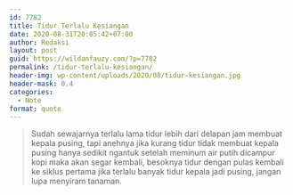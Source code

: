 ```yaml
---
id: 7782
title: Tidur Terlalu Kesiangan
date: 2020-08-31T20:05:42+07:00
author: Redaksi
layout: post
guid: https://wildanfauzy.com/?p=7782
permalink: /tidur-terlalu-kesiangan/
header-img: wp-content/uploads/2020/08/tidur-kesiangan.jpg
header-mask: 0.4
categories:
  - Note
format: quote
---
```

<blockquote class="wp-block-quote">
  <p>
    Sudah sewajarnya terlalu lama tidur lebih dari delapan jam membuat kepala pusing, tapi anehnya jika kurang tidur tidak membuat kepala pusing hanya sedikit ngantuk setelah meminum air putih dicampur kopi maka akan segar kembali, besoknya tidur dengan pulas kembali ke siklus pertama jika terlalu banyak tidur kepala jadi pusing, jangan lupa menyiram tanaman.
  </p>
</blockquote>